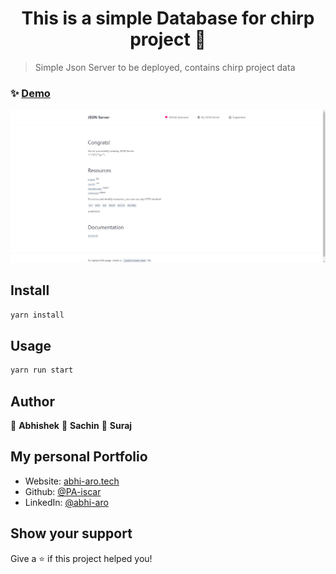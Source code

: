 <h1 align="center">This is a simple Database for chirp project 👋</h1>
<p>
</p>

> Simple Json Server to be deployed, contains chirp project data

### ✨ [Demo](https://chirp-database.herokuapp.com/)

<img src="./chirp database.jpg" alt="chirp database"/>

## Install

```sh
yarn install
```

## Usage

```sh
yarn run start
```

## Author

👤 **Abhishek**
👤 **Sachin**
👤 **Suraj**

## My personal Portfolio

- Website: [abhi-aro.tech](https://abhi-aro.tech/)
- Github: [@PA-iscar](https://github.com/PA-iscar)
- LinkedIn: [@abhi-aro](https://linkedin.com/in/abhi-aro)

## Show your support

Give a ⭐️ if this project helped you!
